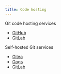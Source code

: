 ```yaml
---
title: Code hosting
---
```


Git code hosting services

- [GitHub](https://github.com)
- [GitLab](https://gitlab.com)

Self-hosted Git services

- [Gitea](https://gitea.io)
- [Gogs](https://gogs.io)
- [GitLab](https://about.gitlab.com/install/)

